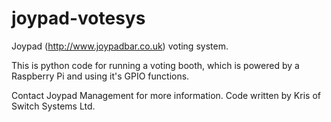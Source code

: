 joypad-votesys
==============

Joypad (http://www.joypadbar.co.uk) voting system.

This is python code for running a voting booth, which is powered by a Raspberry Pi and using it's GPIO functions.

Contact Joypad Management for more information.
Code written by Kris of Switch Systems Ltd.
